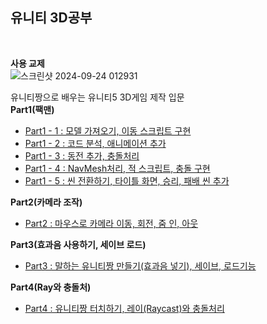유니티 3D공부
----------------------------------------------------------------------
<br>

__사용 교제__
<br>
![스크린샷 2024-09-24 012931](https://github.com/user-attachments/assets/ca85ae0e-96ca-46a2-8b27-8e0a464b7fef)

유니티짱으로 배우는 유니티5 3D게임 제작 입문
<br>
__Part1(팩맨)__
- [Part1 - 1 : 모델 가져오기, 이동 스크립트 구현](https://nonamed02.tistory.com/45)
- [Part1 - 2 : 코드 분석, 애니메이션 추가](https://nonamed02.tistory.com/47)
- [Part1 - 3 : 동전 추가, 충돌처리](https://nonamed02.tistory.com/48)
- [Part1 - 4 : NavMesh처리, 적 스크립트, 충돌 구현](https://nonamed02.tistory.com/49)
- [Part1 - 5 : 씬 전환하기, 타이틀 화면, 승리, 패배 씬 추가](https://nonamed02.tistory.com/51)

__Part2(카메라 조작)__
- [Part2 : 마우스로 카메라 이동, 회전, 줌 인, 아웃](https://nonamed02.tistory.com/53)

__Part3(효과음 사용하기, 세이브 로드)__
- [Part3 : 말하는 유니티짱 만들기(효과음 넣기), 세이브, 로드기능](https://nonamed02.tistory.com/55)
  
__Part4(Ray와 충돌처)__
- [Part4 : 유니티짱 터치하기, 레이(Raycast)와 충돌처리](https://nonamed02.tistory.com/56)
